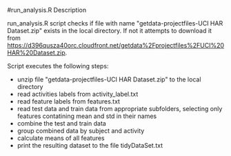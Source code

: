 #run_analysis.R Description

run_analysis.R script checks if file with name "getdata-projectfiles-UCI HAR Dataset.zip" exists in the local directory.
If not it attempts to download it from https://d396qusza40orc.cloudfront.net/getdata%2Fprojectfiles%2FUCI%20HAR%20Dataset.zip.

Script executes the following steps:
* unzip file "getdata-projectfiles-UCI HAR Dataset.zip" to the local directory
* read activities labels from activity_label.txt
* read feature labels from features.txt
* read test data and train data from appropriate subfolders, selecting only features contatining  mean and std in their names
* combine the test and train data
* group combined data by subject and activity
* calculate means of all features
* print the resulting dataset to the file tidyDataSet.txt
